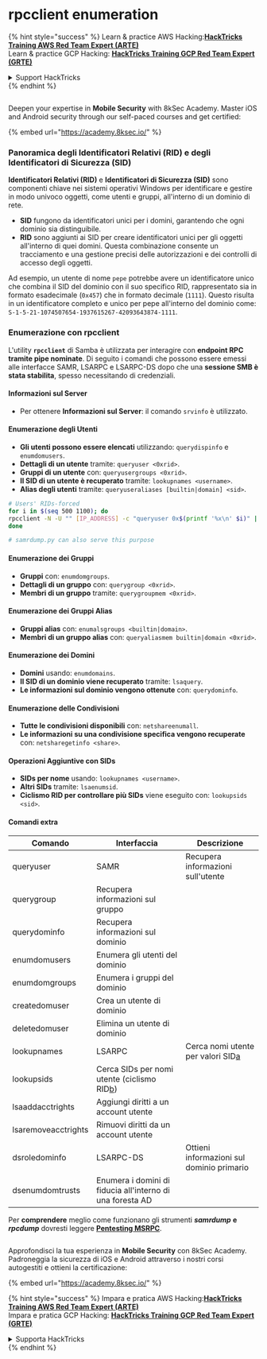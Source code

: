 # rpcclient enumeration

{% hint style="success" %}
Learn & practice AWS Hacking:<img src="/.gitbook/assets/arte.png" alt="" data-size="line">[**HackTricks Training AWS Red Team Expert (ARTE)**](https://training.hacktricks.xyz/courses/arte)<img src="/.gitbook/assets/arte.png" alt="" data-size="line">\
Learn & practice GCP Hacking: <img src="/.gitbook/assets/grte.png" alt="" data-size="line">[**HackTricks Training GCP Red Team Expert (GRTE)**<img src="/.gitbook/assets/grte.png" alt="" data-size="line">](https://training.hacktricks.xyz/courses/grte)

<details>

<summary>Support HackTricks</summary>

* Check the [**subscription plans**](https://github.com/sponsors/carlospolop)!
* **Join the** 💬 [**Discord group**](https://discord.gg/hRep4RUj7f) or the [**telegram group**](https://t.me/peass) or **follow** us on **Twitter** 🐦 [**@hacktricks\_live**](https://twitter.com/hacktricks\_live)**.**
* **Share hacking tricks by submitting PRs to the** [**HackTricks**](https://github.com/carlospolop/hacktricks) and [**HackTricks Cloud**](https://github.com/carlospolop/hacktricks-cloud) github repos.

</details>
{% endhint %}

<figure><img src="/.gitbook/assets/image (2).png" alt=""><figcaption></figcaption></figure>

Deepen your expertise in **Mobile Security** with 8kSec Academy. Master iOS and Android security through our self-paced courses and get certified:

{% embed url="https://academy.8ksec.io/" %}

### Panoramica degli Identificatori Relativi (RID) e degli Identificatori di Sicurezza (SID)

**Identificatori Relativi (RID)** e **Identificatori di Sicurezza (SID)** sono componenti chiave nei sistemi operativi Windows per identificare e gestire in modo univoco oggetti, come utenti e gruppi, all'interno di un dominio di rete.

- **SID** fungono da identificatori unici per i domini, garantendo che ogni dominio sia distinguibile.
- **RID** sono aggiunti ai SID per creare identificatori unici per gli oggetti all'interno di quei domini. Questa combinazione consente un tracciamento e una gestione precisi delle autorizzazioni e dei controlli di accesso degli oggetti.

Ad esempio, un utente di nome `pepe` potrebbe avere un identificatore unico che combina il SID del dominio con il suo specifico RID, rappresentato sia in formato esadecimale (`0x457`) che in formato decimale (`1111`). Questo risulta in un identificatore completo e unico per pepe all'interno del dominio come: `S-1-5-21-1074507654-1937615267-42093643874-1111`.


### **Enumerazione con rpcclient**

L'utility **`rpcclient`** di Samba è utilizzata per interagire con **endpoint RPC tramite pipe nominate**. Di seguito i comandi che possono essere emessi alle interfacce SAMR, LSARPC e LSARPC-DS dopo che una **sessione SMB è stata stabilita**, spesso necessitando di credenziali.

#### Informazioni sul Server

* Per ottenere **Informazioni sul Server**: il comando `srvinfo` è utilizzato.

#### Enumerazione degli Utenti

* **Gli utenti possono essere elencati** utilizzando: `querydispinfo` e `enumdomusers`.
* **Dettagli di un utente** tramite: `queryuser <0xrid>`.
* **Gruppi di un utente** con: `queryusergroups <0xrid>`.
* **Il SID di un utente è recuperato** tramite: `lookupnames <username>`.
* **Alias degli utenti** tramite: `queryuseraliases [builtin|domain] <sid>`.
```bash
# Users' RIDs-forced
for i in $(seq 500 1100); do
rpcclient -N -U "" [IP_ADDRESS] -c "queryuser 0x$(printf '%x\n' $i)" | grep "User Name\|user_rid\|group_rid" && echo "";
done

# samrdump.py can also serve this purpose
```
#### Enumerazione dei Gruppi

* **Gruppi** con: `enumdomgroups`.
* **Dettagli di un gruppo** con: `querygroup <0xrid>`.
* **Membri di un gruppo** tramite: `querygroupmem <0xrid>`.

#### Enumerazione dei Gruppi Alias

* **Gruppi alias** con: `enumalsgroups <builtin|domain>`.
* **Membri di un gruppo alias** con: `queryaliasmem builtin|domain <0xrid>`.

#### Enumerazione dei Domini

* **Domini** usando: `enumdomains`.
* **Il SID di un dominio viene recuperato** tramite: `lsaquery`.
* **Le informazioni sul dominio vengono ottenute** con: `querydominfo`.

#### Enumerazione delle Condivisioni

* **Tutte le condivisioni disponibili** con: `netshareenumall`.
* **Le informazioni su una condivisione specifica vengono recuperate** con: `netsharegetinfo <share>`.

#### Operazioni Aggiuntive con SIDs

* **SIDs per nome** usando: `lookupnames <username>`.
* **Altri SIDs** tramite: `lsaenumsid`.
* **Ciclismo RID per controllare più SIDs** viene eseguito con: `lookupsids <sid>`.

#### **Comandi extra**

| **Comando**         | **Interfaccia**                                                                                                                                     | **Descrizione**                                                                                                                           |
| ------------------- | ------------------------------------------------------------------------------------------------------------------------------------------------- | ----------------------------------------------------------------------------------------------------------------------------------------- |
| queryuser           | SAMR                                                                                                                                              | Recupera informazioni sull'utente                                                                                                        |
| querygroup          | Recupera informazioni sul gruppo                                                                                                                  |                                                                                                                                           |
| querydominfo        | Recupera informazioni sul dominio                                                                                                                 |                                                                                                                                           |
| enumdomusers        | Enumera gli utenti del dominio                                                                                                                    |                                                                                                                                           |
| enumdomgroups       | Enumera i gruppi del dominio                                                                                                                     |                                                                                                                                           |
| createdomuser       | Crea un utente di dominio                                                                                                                         |                                                                                                                                           |
| deletedomuser       | Elimina un utente di dominio                                                                                                                       |                                                                                                                                           |
| lookupnames         | LSARPC                                                                                                                                            | Cerca nomi utente per valori SID[a](https://learning.oreilly.com/library/view/network-security-assessment/9781491911044/ch08.html#ch08fn8) |
| lookupsids          | Cerca SIDs per nomi utente (ciclismo RID[b](https://learning.oreilly.com/library/view/network-security-assessment/9781491911044/ch08.html#ch08fn9)) |                                                                                                                                           |
| lsaaddacctrights    | Aggiungi diritti a un account utente                                                                                                              |                                                                                                                                           |
| lsaremoveacctrights | Rimuovi diritti da un account utente                                                                                                             |                                                                                                                                           |
| dsroledominfo       | LSARPC-DS                                                                                                                                         | Ottieni informazioni sul dominio primario                                                                                                 |
| dsenumdomtrusts     | Enumera i domini di fiducia all'interno di una foresta AD                                                                                         |                                                                                                                                           |

Per **comprendere** meglio come funzionano gli strumenti _**samrdump**_ **e** _**rpcdump**_ dovresti leggere [**Pentesting MSRPC**](../135-pentesting-msrpc.md).


<figure><img src="/.gitbook/assets/image (2).png" alt=""><figcaption></figcaption></figure>

Approfondisci la tua esperienza in **Mobile Security** con 8kSec Academy. Padroneggia la sicurezza di iOS e Android attraverso i nostri corsi autogestiti e ottieni la certificazione:

{% embed url="https://academy.8ksec.io/" %}

{% hint style="success" %}
Impara e pratica AWS Hacking:<img src="/.gitbook/assets/arte.png" alt="" data-size="line">[**HackTricks Training AWS Red Team Expert (ARTE)**](https://training.hacktricks.xyz/courses/arte)<img src="/.gitbook/assets/arte.png" alt="" data-size="line">\
Impara e pratica GCP Hacking: <img src="/.gitbook/assets/grte.png" alt="" data-size="line">[**HackTricks Training GCP Red Team Expert (GRTE)**<img src="/.gitbook/assets/grte.png" alt="" data-size="line">](https://training.hacktricks.xyz/courses/grte)

<details>

<summary>Supporta HackTricks</summary>

* Controlla i [**piani di abbonamento**](https://github.com/sponsors/carlospolop)!
* **Unisciti al** 💬 [**gruppo Discord**](https://discord.gg/hRep4RUj7f) o al [**gruppo telegram**](https://t.me/peass) o **seguici** su **Twitter** 🐦 [**@hacktricks\_live**](https://twitter.com/hacktricks\_live)**.**
* **Condividi trucchi di hacking inviando PR ai** [**HackTricks**](https://github.com/carlospolop/hacktricks) e [**HackTricks Cloud**](https://github.com/carlospolop/hacktricks-cloud) repos di github.

</details>
{% endhint %}
